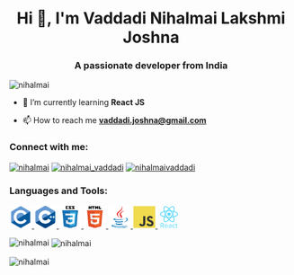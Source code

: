 <h1 align="center">Hi 👋, I'm Vaddadi Nihalmai Lakshmi Joshna</h1>
<h3 align="center">A passionate developer from India</h3>


<p align="left"> <img src="https://komarev.com/ghpvc/?username=nihalmai&label=Profile%20views&color=0e75b6&style=flat" alt="nihalmai" /> </p>

- 🌱 I’m currently learning **React JS**

- 📫 How to reach me **vaddadi.joshna@gmail.com**

<h3 align="left">Connect with me:</h3>
<p align="left">
<a href="https://www.codechef.com/users/nihalmai" target="blank"><img align="center" src="https://cdn.jsdelivr.net/npm/simple-icons@3.1.0/icons/codechef.svg" alt="nihalmai" height="30" width="40" /></a>
<a href="https://codeforces.com/profile/nihalmai_vaddadi" target="blank"><img align="center" src="https://raw.githubusercontent.com/rahuldkjain/github-profile-readme-generator/master/src/images/icons/Social/codeforces.svg" alt="nihalmai_vaddadi" height="30" width="40" /></a>
<a href="https://www.leetcode.com/nihalmaivaddadi" target="blank"><img align="center" src="https://raw.githubusercontent.com/rahuldkjain/github-profile-readme-generator/master/src/images/icons/Social/leet-code.svg" alt="nihalmaivaddadi" height="30" width="40" /></a>
</p>

<h3 align="left">Languages and Tools:</h3>
<p align="left"> <a href="https://www.cprogramming.com/" target="_blank" rel="noreferrer"> <img src="https://raw.githubusercontent.com/devicons/devicon/master/icons/c/c-original.svg" alt="c" width="40" height="40"/> </a> <a href="https://www.w3schools.com/cpp/" target="_blank" rel="noreferrer"> <img src="https://raw.githubusercontent.com/devicons/devicon/master/icons/cplusplus/cplusplus-original.svg" alt="cplusplus" width="40" height="40"/> </a> <a href="https://www.w3schools.com/css/" target="_blank" rel="noreferrer"> <img src="https://raw.githubusercontent.com/devicons/devicon/master/icons/css3/css3-original-wordmark.svg" alt="css3" width="40" height="40"/> </a> <a href="https://www.w3.org/html/" target="_blank" rel="noreferrer"> <img src="https://raw.githubusercontent.com/devicons/devicon/master/icons/html5/html5-original-wordmark.svg" alt="html5" width="40" height="40"/> </a> <a href="https://www.java.com" target="_blank" rel="noreferrer"> <img src="https://raw.githubusercontent.com/devicons/devicon/master/icons/java/java-original.svg" alt="java" width="40" height="40"/> </a> <a href="https://developer.mozilla.org/en-US/docs/Web/JavaScript" target="_blank" rel="noreferrer"> <img src="https://raw.githubusercontent.com/devicons/devicon/master/icons/javascript/javascript-original.svg" alt="javascript" width="40" height="40"/> </a> <a href="https://reactjs.org/" target="_blank" rel="noreferrer"> <img src="https://raw.githubusercontent.com/devicons/devicon/master/icons/react/react-original-wordmark.svg" alt="react" width="40" height="40"/> </a> </p>

<p><img align="left" src="https://github-readme-stats.vercel.app/api/top-langs?username=nihalmai&show_icons=true&locale=en&layout=compact" alt="nihalmai" /></p>

<p>&nbsp;<img align="center" src="https://github-readme-stats.vercel.app/api?username=nihalmai&show_icons=true&locale=en" alt="nihalmai" /></p>

<p><img align="center" src="https://github-readme-streak-stats.herokuapp.com/?user=nihalmai&" alt="nihalmai" /></p>
